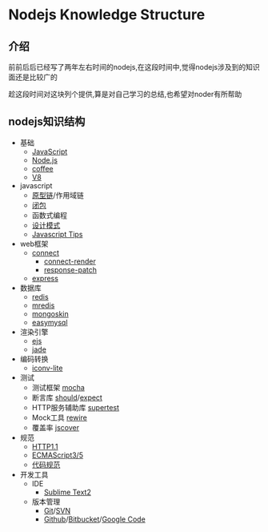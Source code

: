 Nodejs Knowledge Structure
========
## 介绍
前前后后已经写了两年左右时间的nodejs,在这段时间中,觉得nodejs涉及到的知识面还是比较广的

趁这段时间对这块列个提供,算是对自己学习的总结,也希望对noder有所帮助


## nodejs知识结构
- 基础
    - [JavaScript](https://developer.mozilla.org/en-US/docs/JavaScript)
    - [Node.js](http://nodejs.org/)
    - [coffee](http://coffeescript.org/)
    - [V8](http://code.google.com/p/v8/)
- javascript
    - [原型链](http://net.tutsplus.com/tutorials/javascript-ajax/prototypes-in-javascript-what-you-need-to-know/)/作用域链
    - [闭包](http://www.jibbering.com/faq/notes/closures/)
    - 函数式编程
    - [设计模式](http://addyosmani.com/resources/essentialjsdesignpatterns/book/)
    - [Javascript Tips](http://sanshi.me/articles/JavaScript-Garden-CN/html/index.html)
- web框架
    - [connect](http://www.senchalabs.org/connect/)
        - [connect-render](https://github.com/fengmk2/connect-render)
        - [response-patch](https://github.com/fengmk2/response-patch)
    - [express](http://expressjs.com/)
- 数据库
    - [redis](https://github.com/mranney/node_redis)
    - [mredis](https://github.com/dead-horse/multi_redis)
    - [mongoskin](https://github.com/kissjs/node-mongoskin)
    - [easymysql](https://github.com/aleafs/easymysql)
- 渲染引擎
    - [ejs](https://github.com/visionmedia/ejs)
    - [jade](https://github.com/visionmedia/jade)
- 编码转换
    - [iconv-lite](https://github.com/ashtuchkin/iconv-lite)
- 测试
   - 测试框架 [mocha](https://github.com/visionmedia/mocha)
   - 断言库 [should](https://github.com/visionmedia/should.js)/[expect](https://github.com/LearnBoost/expect.js)
   - HTTP服务辅助库 [supertest](https://github.com/visionmedia/supertest)
   - Mock工具 [rewire](https://github.com/jhnns/rewire)
   - 覆盖率 [jscover](https://github.com/fengmk2/jscover)
- 规范
    - [HTTP1.1](http://www.w3.org/Protocols/rfc2616/rfc2616.html)
    - [ECMAScript3/5](http://www.ecma-international.org/publications/standards/Ecma-262.htm)
    - [代码规范](https://github.com/windyrobin/iFrame/blob/master/style.md)
- 开发工具
    - IDE
        - [Sublime Text2](http://www.sublimetext.com/)
    - 版本管理
        - [Git](git-scm.com/)/[SVN](http://subversion.apache.org/)
        - [Github](https://github.com/)/[Bitbucket](https://bitbucket.org/)/[Google Code](http://code.google.com/hosting/)



